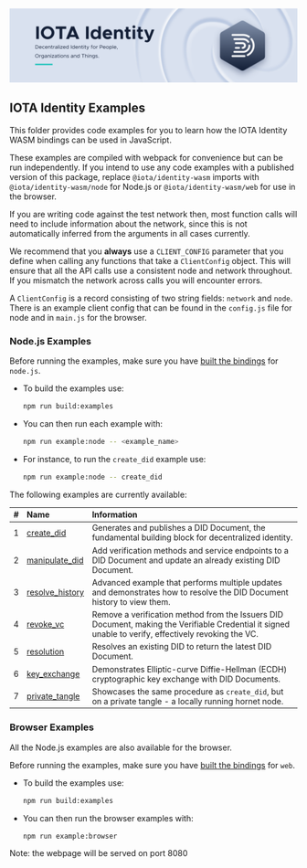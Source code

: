 ![banner](./../../../.meta/identity_banner.png)

## IOTA Identity Examples

This folder provides code examples for you to learn how the IOTA Identity WASM bindings can be used in JavaScript.

These examples are compiled with webpack for convenience but can be run independently. If you intend to use any code
examples with a published version of this package, replace `@iota/identity-wasm` imports with
`@iota/identity-wasm/node` for Node.js or `@iota/identity-wasm/web` for use in the browser.

If you are writing code against the test network then, most function calls will need to include information about the
network, since this is not automatically inferred from the arguments in all cases currently.

We recommend that you **always** use a `CLIENT_CONFIG` parameter that you define when calling any functions that take a
`ClientConfig` object. This will ensure that all the API calls use a consistent node and network throughout. If you
mismatch the network across calls you will encounter errors.

A `ClientConfig` is a record consisting of two string fields: `network` and `node`. There is an example client config
that can be found in the `config.js` file for node and in `main.js` for the browser.

### Node.js Examples

Before running the examples, make sure you have [built the bindings](../README.md#Build) for `node.js`.

- To build the examples use:
    ```bash
    npm run build:examples
    ```

- You can then run each example with:
    ```bash
    npm run example:node -- <example_name>
    ```

- For instance, to run the `create_did` example use:
    ```bash
    npm run example:node -- create_did
    ```

The following examples are currently available:

|  #  | Name                                      | Information                                                                                                                                                                                                                                |
| :-: | :---------------------------------------- | :----------------------------------------------------------------------------------------------------------------------------------------------------------------------------------------------------------------------------------------- |
|  1  | [create_did](src/create_did.js)           | Generates and publishes a DID Document, the fundamental building block for decentralized identity.                                                                                                                                         |
|  2  | [manipulate_did](src/manipulate_did.js)   | Add verification methods and service endpoints to a DID Document and update an already existing DID Document.                                                                                                                              | |
|  3  | [resolve_history](src/resolve_history.js) | Advanced example that performs multiple updates and demonstrates how to resolve the DID Document history to view them.                                                                            |
|  4  | [revoke_vc](src/revoke_vc.js)             | Remove a verification method from the Issuers DID Document, making the Verifiable Credential it signed unable to verify, effectively revoking the VC.                                                                                      |
|  5  | [resolution](src/resolution.js)           | Resolves an existing DID to return the latest DID Document.                                                                                                                                                                                |
|  6   | [key_exchange](src/key_exchange.js) | Demonstrates Elliptic-curve Diffie-Hellman (ECDH) cryptographic key exchange with DID Documents. | |
|  7   | [private_tangle](src/private_tangle.js)   | Showcases the same procedure as `create_did`, but on a private tangle - a locally running hornet node.                                                                                                                                     |

### Browser Examples

All the Node.js examples are also available for the browser.

Before running the examples, make sure you have [built the bindings](../README.md#Build) for `web`.

- To build the examples use:
    ```bash
    npm run build:examples
    ```

- You can then run the browser examples with:
    ```bash
    npm run example:browser
    ```

Note: the webpage will be served on port 8080
